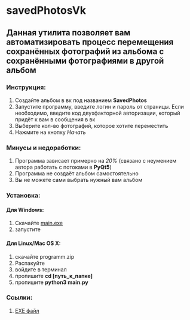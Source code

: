 # savedPhotosVk

## Данная утилита позволяет вам автоматизировать процесс перемещения сохранённых фотографий из альбома с сохранёнными фотографиями в другой альбом

### Инструкция: 
1. Создайте альбом в вк под названием **SavedPhotos**
2. Запустите программу, введите логин и пароль от страницы. Если необходимо, введите код двухфакторной авторизации, который придёт к вам в сообщения в вк
3. Выберите кол-во фотографий, которое хотите переместить
4. Нажмите на кнопку *Начать*

### Минусы и недоработки:
1. Программа зависает примерно на *20%* (связано с неумением автора работать с потоками в **PyQt5**)
2. Программа не создаёт альбом самостоятельно
3. Вы не можете сами выбрать нужный вам альбом

### Установка:
#### Для Windows: 
1. Скачайте [main.exe](https://github.com/SileboxUnderfined/savedPhotosVk/raw/master/main.exe)
2. запустите

#### Для Linux/Mac OS X:
1. скачайте programm.zip
2. Распакуйте
3. войдите в терминал
4. пропишите **cd [путь_к_папке]**
5. пропишите **python3 main.py**

### Ссылки:
1. [EXE файл](https://github.com/SileboxUnderfined/savedPhotosVk/raw/master/main.exe)
